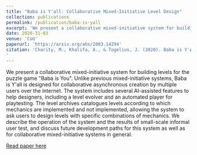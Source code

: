 ```yaml
---
title: "Baba is Y'all: Collaborative Mixed-Initiative Level Design"
collection: publications
permalink: /publication/baba-is-yall
excerpt: 'We present a collaborative mixed-initiative system for building levels for the puzzle game "Baba is You". Unlike previous mixed-initiative systems, Baba is Y'all is designed for collaborative asynchronous creation by multiple users over the internet. The system includes several AI-assisted features to help designers, including a level evolver and an automated player for playtesting. The level archives catalogues levels according to which mechanics are implemented and not implemented, allowing the system to ask users to design levels with specific combinations of mechanics. We describe the operation of the system and the results of small-scale informal user test, and discuss future development paths for this system as well as for collaborative mixed-initiative systems in general.'
date: 2020-31-03
venue: 'CoG'
paperurl: 'https://arxiv.org/abs/2003.14294'
citation: 'Charity, M., Khalifa, A., & Togelius, J. (2020). Baba is Y'all: Collaborative Mixed-Initiative Level Design. arXiv preprint arXiv:2003.14294.
'
---
```

We present a collaborative mixed-initiative system for building levels for the puzzle game "Baba is You". Unlike previous mixed-initiative systems, Baba is Y'all is designed for collaborative asynchronous creation by multiple users over the internet. The system includes several AI-assisted features to help designers, including a level evolver and an automated player for playtesting. The level archives catalogues levels according to which mechanics are implemented and not implemented, allowing the system to ask users to design levels with specific combinations of mechanics. We describe the operation of the system and the results of small-scale informal user test, and discuss future development paths for this system as well as for collaborative mixed-initiative systems in general.

[Read paper here](https://arxiv.org/abs/2003.14294')
